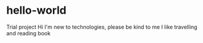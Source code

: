 # hello-world
Trial project
Hi I'm new to technologies, please be kind to me
I like travelling and reading book 
